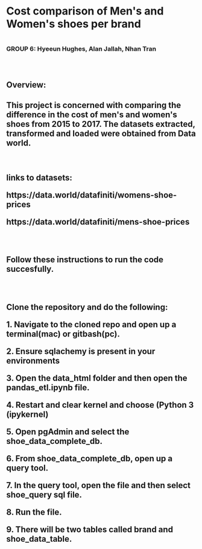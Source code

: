 <h1>Cost comparison of Men's and Women's shoes per brand <h1>
<h3>GROUP 6: Hyeeun Hughes, Alan Jallah, Nhan Tran<h3>
<br>


<h2>Overview: <h2>

<p>This project is concerned with comparing the difference in the cost of men's and women's shoes from 2015 to 2017. The datasets extracted, transformed and loaded were obtained from Data world.<p>
<br>
<p>links to datasets:<p>
<p>https://data.world/datafiniti/womens-shoe-prices<p>
<p>https://data.world/datafiniti/mens-shoe-prices <p>
<br>
<h2>Follow these instructions to run the code succesfully.<h2>
<br>
<p> Clone the repository and do the following:<p>
<p>1. Navigate to the cloned repo and open up a terminal(mac) or gitbash(pc).<p>
<p>2. Ensure sqlachemy is present in your environments<p>
<p>3. Open the data_html folder and then open the pandas_etl.ipynb file.<p>
<p>4. Restart and clear kernel and choose (Python 3 (ipykernel)<p>
<p>5. Open pgAdmin and select the shoe_data_complete_db.<p>
<p>6. From shoe_data_complete_db, open up a query tool. <p>
<p>7. In the query tool, open the file and then select shoe_query sql file.<p>
<p>8. Run the file.<p>
<p>9. There will be two tables called brand and shoe_data_table. <p>





